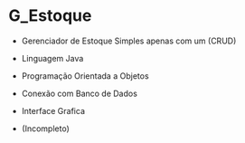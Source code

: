 # G_Estoque
* Gerenciador de Estoque Simples apenas com um (CRUD)

* Linguagem Java
* Programação Orientada a Objetos
* Conexão com Banco de Dados
* Interface Grafica
* (Incompleto)
